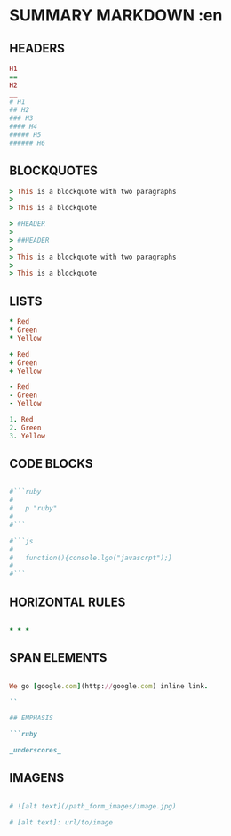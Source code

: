 # SUMMARY MARKDOWN :en

## HEADERS

```ruby
H1
==
H2
__
# H1
## H2
### H3
#### H4
##### H5
###### H6
```

## BLOCKQUOTES

```ruby
> This is a blockquote with two paragraphs
>
> This is a blockquote

> #HEADER
>
> ##HEADER
>
> This is a blockquote with two paragraphs
>
> This is a blockquote
```

## LISTS

```ruby
* Red
* Green
* Yellow

+ Red
+ Green
+ Yellow

- Red
- Green
- Yellow

1. Red
2. Green
3. Yellow

```

## CODE BLOCKS

```ruby

#```ruby
#
#   p "ruby"
#
#```

#```js
#
#   function(){console.lgo("javascrpt");}
#
#```

```

## HORIZONTAL RULES

```ruby

* * *

```

## SPAN ELEMENTS

```ruby

We go [google.com](http://google.com) inline link.

``

## EMPHASIS

```ruby

_underscores_

```

## IMAGENS

```ruby

# ![alt text](/path_form_images/image.jpg)

# [alt text]: url/to/image

```





